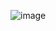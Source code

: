 ![image](https://user-images.githubusercontent.com/46728419/137620071-6d9ed5c6-c165-4257-b1a5-85405b79234b.png)
